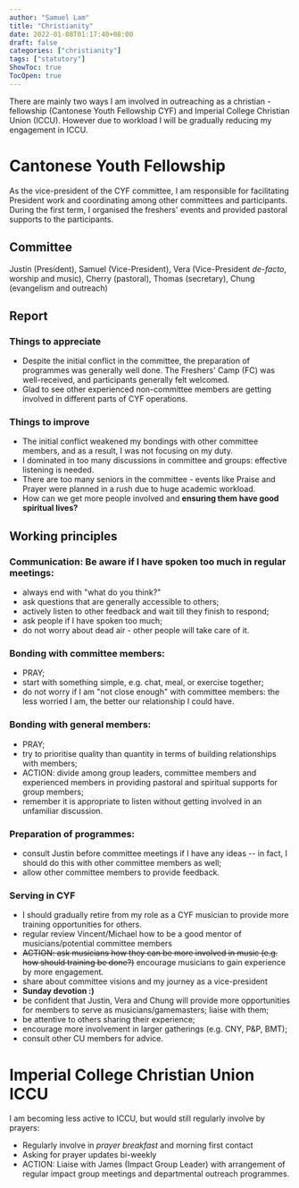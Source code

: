 ```yaml
---
author: "Samuel Lam"
title: "Christianity"
date: 2022-01-08T01:17:40+08:00
draft: false
categories: ["christianity"]
tags: ["statutory"]
ShowToc: true
TocOpen: true
---
```


There are mainly two ways I am involved in outreaching as a christian - fellowship (Cantonese Youth Fellowship CYF) and Imperial College Christian Union (ICCU). However due to workload I will be gradually reducing my engagement in ICCU.

# Cantonese Youth Fellowship
As the vice-president of the CYF committee, I am responsible for facilitating President work and coordinating among other committees and participants. During the first term, I organised the freshers' events and provided pastoral supports to the participants.

## Committee
Justin (President), Samuel (Vice-President), Vera (Vice-President *de-facto*, worship and music), Cherry (pastoral), Thomas (secretary), Chung (evangelism and outreach)

## Report

### Things to appreciate
- Despite the initial conflict in the committee, the preparation of programmes was generally well done. The Freshers' Camp (FC) was well-received, and participants generally felt welcomed.
- Glad to see other experienced non-committee members are getting involved in different parts of CYF operations.

### Things to improve
- The initial conflict weakened my bondings with other committee members, and as a result, I was not focusing on my duty.
- I dominated in too many discussions in committee and groups: effective listening is needed.
- There are too many seniors in the committee - events like Praise and Prayer were planned in a rush due to huge academic workload.
- How can we get more people involved and **ensuring them have good spiritual lives?** 

## Working principles

### Communication: Be aware if I have spoken too much in regular meetings: 
- always end with "what do you think?"
- ask questions that are generally accessible to others;
- actively listen to other feedback and wait till they finish to respond;
- ask people if I have spoken too much;
- do not worry about dead air - other people will take care of it.

### Bonding with committee members:
- PRAY;
- start with something simple, e.g. chat, meal, or exercise together;
- do not worry if I am "not close enough" with committee members:  the less worried I am, the better our relationship I could have.

### Bonding with general members:
- PRAY;
- try to prioritise quality than quantity in terms of building relationships with members;
- ACTION: divide among group leaders, committee members and experienced members in providing pastoral and spiritual supports for group members;
- remember it is appropriate to listen without getting involved in an unfamiliar discussion.

### Preparation of programmes: 
- consult Justin before committee meetings if I have any ideas -- in fact, I should do this with other committee members as well;
- allow other committee members to provide feedback.

### Serving in CYF
- I should gradually retire from my role as a CYF musician to provide more training opportunities for others.
- regular review Vincent/Michael how to be a good mentor of musicians/potential committee members
- ~~ACTION: ask musicians how they can be more involved in music (e.g. how should training be done?)~~ encourage musicians to gain experience by more engagement.
- share about committee visions and my journey as a vice-president
- **Sunday devotion :)**
- be confident that Justin, Vera and Chung will provide more opportunities for members to serve as musicians/gamemasters; liaise with them;
- be attentive to others sharing their experience;
- encourage more involvement in larger gatherings (e.g. CNY, P&P, BMT);
- consult other CU members for advice.

# Imperial College Christian Union ICCU
I am becoming less active to ICCU, but would still regularly involve by prayers:
- Regularly involve in *prayer breakfast* and morning first contact
- Asking for prayer updates bi-weekly
- ACTION: Liaise with James (Impact Group Leader) with arrangement of regular impact group meetings and departmental outreach programmes.